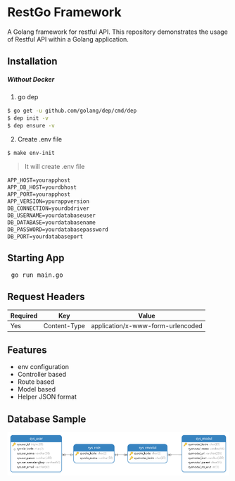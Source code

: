 # RestGo Framework
A Golang framework for restful API. This repository demonstrates the usage of Restful API within a Golang application.

## Installation
##### Without Docker
1. go dep 
```bash
$ go get -u github.com/golang/dep/cmd/dep
$ dep init -v
$ dep ensure -v
```
2. Create .env file
```bash
$ make env-init
```
> It will create .env file
```
APP_HOST=yourapphost
APP_DB_HOST=yourdbhost
APP_PORT=yourapphost
APP_VERSION=ypurappversion
DB_CONNECTION=yourdbdriver
DB_USERNAME=yourdatabaseuser
DB_DATABASE=yourdatabasename
DB_PASSWORD=yourdatabasepassword
DB_PORT=yourdatabaseport
```

## Starting App
<pre>
 go run main.go
</pre>

## Request Headers
<table>
    <thead>
        <tr>
            <th><strong>Required</strong></th>
            <th><strong>Key</strong></th>
            <th><strong>Value</strong></th>
        </tr>
    </thead>
    <tbody>
        <tr>
            <td>Yes</td>
            <td>Content-Type</td>
            <td>application/x-www-form-urlencoded</td>
        </tr>
    </tbody>
</table>

## Features
- env configuration
- Controller based
- Route based
- Model based
- Helper JSON format

## Database Sample
![alt tag](https://github.com/lonerzacky/restgo_framework/blob/master/diagram.png)

